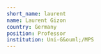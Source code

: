 ```yaml
---
short_name: laurent
name: Laurent Gizon
country: Germany 
position: Professor
institution: Uni-G&ouml;/MPS
---
```

